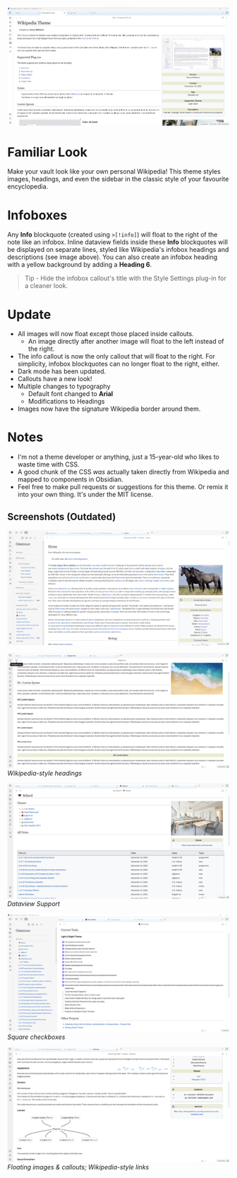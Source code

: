![](assets/newest.png) 

# Familiar Look
Make your vault look like your own personal Wikipedia! This theme styles images, headings, and even the sidebar in the classic style of your favourite encyclopedia.

# Infoboxes
Any **Info** blockquote (created using `>[!info]`) will float to the right of the note like an infobox. Inline dataview fields inside these **Info** blockquotes will be displayed on separate lines, styled like Wikipedia's infobox headings and descriptions (see image above). You can also create an infobox heading with a yellow background by adding a **Heading 6**. 
>Tip - Hide the infobox callout's title with the Style Settings plug-in for a cleaner look.

# Update
- All images will now float except those placed inside callouts.
  - An image directly after another image will float to the left instead of the right.
- The info callout is now the only callout that will float to the right. For simplicity, infobox blockquotes can no longer float to the right, either.
- Dark mode has been updated.
- Callouts have a new look!
- Multiple changes to typography
  - Default font changed to **Arial**
  - Modifications to Headings
- Images now have the signature Wikipedia border around them.

# Notes
- I'm not a theme developer or anything, just a 15-year-old who likes to waste time with CSS.
- A good chunk of the CSS *was* actually taken directly from Wikipedia and mapped to components in Obsidian.
- Feel free to make pull requests or suggestions for this theme. Or remix it into your own thing. It's under the MIT license.
## Screenshots (Outdated)

![](assets/article-example.png)

![](assets/Headings-showcase.png)
*Wikipedia-style headings*

![](assets/dataview-table-showcase.png)
*Dataview Support*

![](assets/List-showcase.png)
*Square checkboxes*

![](assets/Article-showcase.png)
*Floating images & callouts; Wikipedia-style links*
